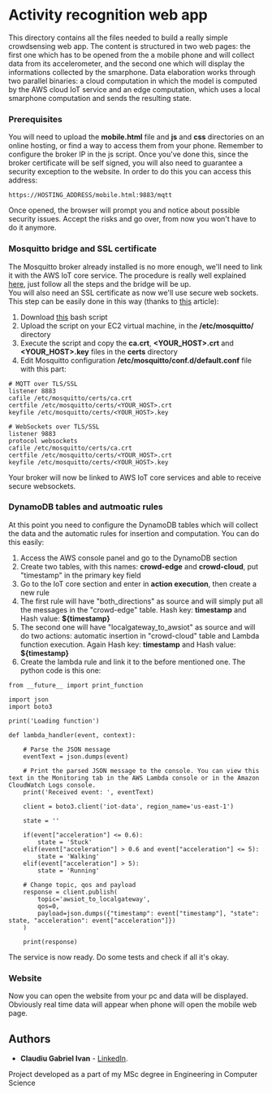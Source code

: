 # Activity recognition web app

This directory contains all the files needed to build a really simple crowdsensing web app.
The content is structured in two web pages: the first one which has to be opened from the a mobile phone and will collect data from its accelerometer, and the second one which will display the informations collected by the smarphone.
Data elaboration works through two parallel binaries: a cloud computation in which the model is computed by the AWS cloud IoT service and an edge computation, which uses a local smarphone computation and sends the resulting state.

### Prerequisites

You will need to upload the **mobile.html** file and **js** and **css** directories on an online hosting, or find a way to access them from your phone. Remember to configure the broker IP in the js script.
Once you've done this, since the broker certificate will be self signed, you will also need to guarantee a security exception to the website. 
In order to do this you can access this address:

```
https://HOSTING_ADDRESS/mobile.html:9883/mqtt
```

Once opened, the browser will prompt you and notice about possible security issues. Accept the risks and go over, from now you won't have to do it anymore.

### Mosquitto bridge and SSL certificate

The Mosquitto broker already installed is no more enough, we'll need to link it with the AWS IoT core service.
The procedure is really well explained [here](https://aws.amazon.com/it/blogs/iot/how-to-bridge-mosquitto-mqtt-broker-to-aws-iot/), just follow all the steps and the bridge will be up.  
You will also need an SSL certificate as now we'll use secure web sockets. This step can be easily done in this way (thanks to [this](https://primalcortex.wordpress.com/2016/03/31/mqtt-mosquitto-broker-with-ssltls-transport-security/) article):

1. Download [this](https://github.com/owntracks/tools/blob/master/TLS/generate-CA.sh) bash script
2. Upload the script on your EC2 virtual machine, in the **/etc/mosquitto/** directory
3. Execute the script and copy the **ca.crt**, **<YOUR_HOST>.crt** and **<YOUR_HOST>.key** files in the **certs** directory
4. Edit Mosquitto configuration **/etc/mosquitto/conf.d/default.conf** file with this part:

```
# MQTT over TLS/SSL
listener 8883
cafile /etc/mosquitto/certs/ca.crt
certfile /etc/mosquitto/certs/<YOUR_HOST>.crt
keyfile /etc/mosquitto/certs/<YOUR_HOST>.key

# WebSockets over TLS/SSL
listener 9883
protocol websockets
cafile /etc/mosquitto/certs/ca.crt
certfile /etc/mosquitto/certs/<YOUR_HOST>.crt
keyfile /etc/mosquitto/certs/<YOUR_HOST>.key
```

Your broker will now be linked to AWS IoT core services and able to receive secure websockets.

### DynamoDB tables and autmoatic rules

At this point you need to configure the DynamoDB tables which will collect the data and the automatic rules for insertion and computation.
You can do this easily:

1. Access the AWS console panel and go to the DynamoDB section
2. Create two tables, with this names: **crowd-edge** and **crowd-cloud**, put "timestamp" in the primary key field
3. Go to the IoT core section and enter in **action execution**, then create a new rule
4. The first rule will have "both_directions" as source and will simply put all the messages in the "crowd-edge" table. Hash key: **timestamp** and Hash value: **${timestamp}**
5. The second one will have "localgateway_to_awsiot" as source and will do two actions: automatic insertion in "crowd-cloud" table and Lambda function execution. Again Hash key: **timestamp** and Hash value: **${timestamp}**
6. Create the lambda rule and link it to the before mentioned one. The python code is this one:

```
from __future__ import print_function
  
import json
import boto3
  
print('Loading function')
  
def lambda_handler(event, context):
  
    # Parse the JSON message 
    eventText = json.dumps(event)
  
    # Print the parsed JSON message to the console. You can view this text in the Monitoring tab in the AWS Lambda console or in the Amazon CloudWatch Logs console.
    print('Received event: ', eventText)
    
    client = boto3.client('iot-data', region_name='us-east-1')
    
    state = ''
    
    if(event["acceleration"] <= 0.6):
        state = 'Stuck'
    elif(event["acceleration"] > 0.6 and event["acceleration"] <= 5):
        state = 'Walking'
    elif(event["acceleration"] > 5):
        state = 'Running'

    # Change topic, qos and payload
    response = client.publish(
        topic='awsiot_to_localgateway',
        qos=0,
        payload=json.dumps({"timestamp": event["timestamp"], "state": state, "acceleration": event["acceleration"]})
    )
  
    print(response)
```

The service is now ready. Do some tests and check if all it's okay.

### Website

Now you can open the website from your pc and data will be displayed. Obviously real time data will appear when phone will open the mobile web page.

## Authors

* **Claudiu Gabriel Ivan** - [LinkedIn](https://www.linkedin.com/in/claudiu-gabriel-ivan-835a33176/).

Project developed as a part of my MSc degree in Engineering in Computer Science

